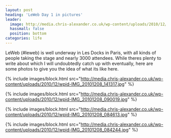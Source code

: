 ```yaml
---
layout: post
heading: 'LeWeb Day 1 in pictures'
leader:
  image: http://media.chris-alexander.co.uk/wp-content/uploads/2010/12/wpid-IMG_20101208_090141.jpg
  hassmall: false
  position: bottom
categories: life
---
```


LeWeb (#leweb) is well underway in Les Docks in Paris, with all kinds of people taking the stage and nearly 3000 attendees. While theres plenty to write about which I will undoubtedly catch up with eventually, here are some photos to give you the idea of what its like here.

{% include images/block.html src="http://media.chris-alexander.co.uk/wp-content/uploads/2010/12/wpid-IMG_20101208_141317.jpg" %}

{% include images/block.html src="http://media.chris-alexander.co.uk/wp-content/uploads/2010/12/wpid-IMG_20101208_090019.jpg" %}

{% include images/block.html src="http://media.chris-alexander.co.uk/wp-content/uploads/2010/12/wpid-IMG_20101208_084613.jpg" %}

{% include images/block.html src="http://media.chris-alexander.co.uk/wp-content/uploads/2010/12/wpid-IMG_20101208_084244.jpg" %}
